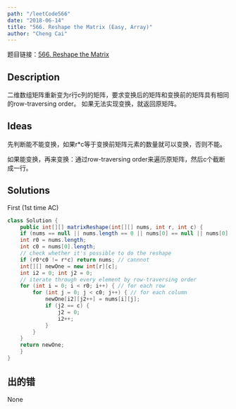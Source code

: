```yaml
---
path: "/leetCode566"
date: "2018-06-14"
title: "566. Reshape the Matrix (Easy, Array)"
author: "Cheng Cai"
---
```


题目链接：[566. Reshape the Matrix](https://leetcode.com/problems/reshape-the-matrix/description/)

## Description
二维数组矩阵重新变为r行c列的矩阵，要求变换后的矩阵和变换前的矩阵具有相同的row-traversing order。 如果无法实现变换，就返回原矩阵。

## Ideas
先判断能不能变换，如果r*c等于变换前矩阵元素的数量就可以变换，否则不能。

如果能变换，再来变换：通过row-traversing order来遍历原矩阵，然后c个截断成一行。

## Solutions
First (1st time AC)
```java
class Solution {
    public int[][] matrixReshape(int[][] nums, int r, int c) {
 	if (nums == null || nums.length == 0 || nums[0] == null || nums[0].length == 0) return nums;
	int r0 = nums.length;
	int c0 = nums[0].length;       
	// check whether it's possible to do the reshape
	if (r0*c0 != r*c) return nums; // cannnot
	int[][] newOne = new int[r][c];
	int i2 = 0; int j2 = 0;
	// iterate through every element by row-traversing order
	for (int i = 0; i < r0; i++) { // for each row
		for (int j = 0; j < c0; j++) { // for each column
			newOne[i2][j2++] = nums[i][j];
			if (j2 == c) {	
				j2 = 0;
				i2++;
			}
		}
	}
	return newOne;
    }
}
```


## 出的错
None